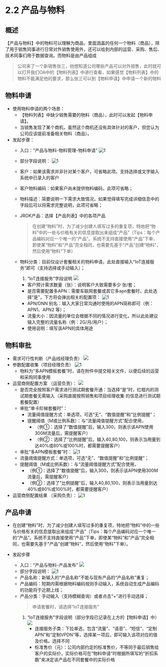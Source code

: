 # 2.2 产品与物料

## 概述

【产品与物料】中的物料可以理解为商品，里面涵盖的任何一个物料（商品），除了用于销售同事进行日常对外销售使用外，还可以给到内部的运营、采购、售后、技术同事们用于数据查询。而物料是由产品组成
> 公司来了一个新销售张三，他想知道公司哪些产品可以对外销售，此时就可以打开我们OA中的【物料列表】中进行查看，如果感觉【物料列表】中的物料不能满足他的要求，那么张三可以到【物料申请】中申请一个新的物料

## 物料申请

* 使用物料申请的两个场景：
  * 【物料列表】中缺少销售需要的物料（商品），此时可以发起【物料申请】。
  * 当销售发现了某个商机，虽然这个商机还没有具体针对的客户，但您认为公司应该提前准备相关物料（商品）。
* 发起步骤：
  * 入口：“产品与物料-物料管理-物料申请”
    ![1](media/16665270125857/16665283937568.jpg)
  * 部分字段说明：
    ![1](media/16665270125857/16665289889321.jpg)
  * 客户：如果该需求并非针对某个客户，可省略此项。支持选择或文字输入系统中已录入的客户
  * 客户物料编码：如果客户尚未提供物料编码，此项可省略；
  * 物料描述：简要说明一下需求大致情况，如果觉得填写完成详细信息中的字段后可以将需求完整说明，此项可省略；
  * JROK产品：选择【产品列表】中的各项产品

    > 在创建“物料”时，为了减少创建人填写过多的重复项，特地把“物料”中的一些与价格有关的信息提取出来组成“产品”（Tips：每个产品编码对应一个唯一的“产品”。系统不支持直接使用“产品”下单，即使某“物料”和“产品”完全相同，也需要先基于“产品”创建“物料”，然后使用“物料”下单）

  * 物料分类：目前仅设计套餐相关的物料申请，此处直接输入“IoT连接服务”即可（支持选择或手动输入）；
    1. “IoT连接服务”字段说明
    ![](media/16665270125857/16665383732028.jpg)
      * 客户预计需求数量（张）：说明客户大致需要多少 张/套；
      * 是否需要配置多APN：需要车联网套餐或其它多apn套餐时，此处选择“是”，下方将会弹出相关的配置项：
    ![1](media/16665270125857/16665384360630.jpg)
      * APN/DNN 别名：输入大家日常沟通时使用的APN简称即可（例：APN1、APN2 等）；
      * 流量大小：因流量的单位会根据不同的情况进行变化，所以此处建议输入完整的流量名称（例：2G/月/用户）；
      * 使用说明：填写该APN的具体用途

## 物料审批
  * 需求可行性判断（产品线经理负责）
    ![](media/16665270125857/16665381821227.jpg)
  * 参数配置收集（项目经理负责）
    ![1](media/16665270125857/16665376281570.jpg)
    * 物料为“多APN模板套餐”时，请在附件中提交相关文件，以便后续的运营和采购同事使用
  * 运营商侧配置方案 （运营负责）：
    ![](media/16665270125857/16665394329516.jpg)
    * 是否完全按照客户需求进行测试期套餐开通：当选择“是”时，红框内的测试期套餐无需输入（采购直接按照销售和项目经理收集 的信息进行测试期套餐配置）
    * 审批“单卡阶梯套餐时”：
      * 流量阈值提醒方式：单选项，可选“无”、“数值提醒”和“比例提醒”；
      * 提醒阈值（M或比例系数）：与“流量阈值提醒方式”配合使用，
        * （例①：选择了“数值提醒”后，输入300，则表示该APN使用300M流量后，需提醒客户）
        * （例②：选择了“比例提醒”后，输入40,80,100，则表示当用量到达40%或80%或100%时，都需要提醒客户）
    * 审批“多APN模板套餐”时：
    ![1](media/16665270125857/16665355979912.jpg)
     * 流量阈值提醒方式：单选项，可选“无”、“数值提醒”和“比例提醒”；
     * 提醒阈值（M或比例系数）：与“流量阈值提醒方式”配合使用，
       * （例①：选择了“数值提醒”后，输入300，则表示该APN使用300M流量后，需提醒客户）
       * （例②：选择了“比例提醒”后，输入40,80,100，则表示当用量到达40%或80%或100%时，都需要提醒客户）
  * 运营商侧配置结果 （采购负责）：
    ![1](media/16665270125857/16665340242591.jpg)

## 产品申请

* 在创建“物料”时，为了减少创建人填写过多的重复项，特地把“物料”中的一些与价格有关的信息提取出来组成“产品”（Tips：每个产品编码对应一个唯一的“产品”。系统不支持直接使用“产品”下单，即使某“物料”和“产品”完全相同，也需要先基于“产品”创建“物料”，然后使用“物料”下单）。

* 发起步骤
  * 入口：“产品与物料-产品发布”
    ![](media/16665270125857/16665732387332.jpg)
  * 部分字段说明：
    ![1](media/16665270125857/16618506505421.jpg)
  * 产品名称：新输入的“产品名称”不能与现有产品的“产品名称”重复；
  * 产品编码：短期内需根据物料编码规则手动输入，系统自动生成产品编码的功能将于近期上线；
  * 产品分类：手动输入（支持模糊查询）或者点击“+”进行手动选择；
    > 申请套餐时，请选择“IoT连接服务”
    1. “IoT连接服务”字段说明（部分字段已记录在上方的【物料申请】中）
       ![](media/16665270125857/16665880105787.jpg)
       * 连接服务子类：下拉单选，包含“流量”、“语音”、“短信”、“定制APN”和“定制VPDN”等，选择某一项后，即可输入该项对应的值及价格。选择不同
        * 标准售价（元）：公司内部约定的标准售价，不等同于最后销售给客户的实际价，实际价格可在“物料申请”时根据所填写的“折扣系数”来决定该产品在不同套餐中的实际价格
